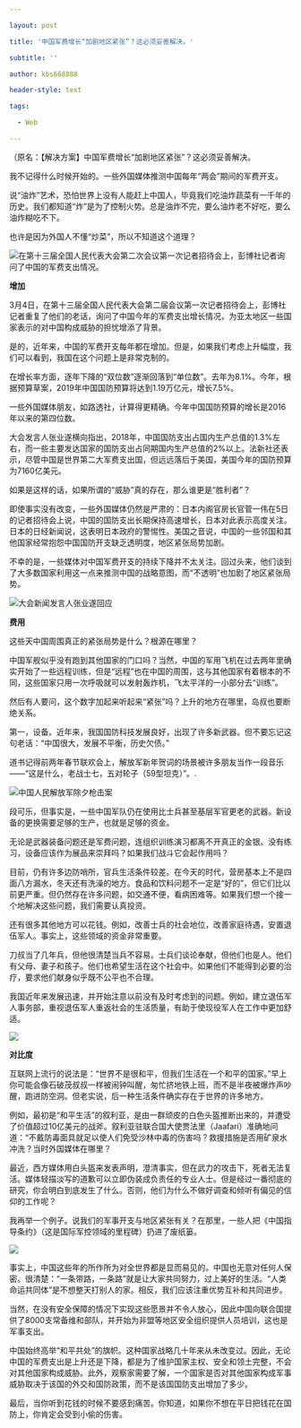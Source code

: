 ---
layout: post
title: '中国军费增长“加剧地区紧张”？这必须妥善解决。'
subtitle: ''
author: kbs668888
header-style: text
tags:
  - Web
---
（原名：【解决方案】中国军费增长“加剧地区紧张”？这必须妥善解决。

我不记得什么时候开始的。一些外国媒体推测中国每年“两会”期间的军费开支。

说“油炸”艺术，恐怕世界上没有人能赶上中国人，毕竟我们吃油炸蔬菜有一千年的历史。我们都知道“炸”是为了控制火势。总是油炸不完，要么油炸老不好吃，要么油炸糊吃不下。

也许是因为外国人不懂“炒菜”，所以不知道这个道理？

![](http://dingyue.ws.126.net/lpOvSTlvESNEUrJTMv0ZMQ45QaI5Br53u99m1IBhstOUV1551887111248compressflag.jpg)在第十三届全国人民代表大会第二次会议第一次记者招待会上，彭博社记者询问了中国的军费支出情况。

 **增加**

3月4日，在第十三届全国人民代表大会第二届会议第一次记者招待会上，彭博社记者重复了他们的老话，询问了中国今年的军费支出增长情况，为亚太地区一些国家表示的对中国构成威胁的担忧增添了背景。

是的，近年来，中国的军费开支每年都在增加。但是，如果我们考虑上升幅度，我们可以看到，我国在这个问题上是非常克制的。

在增长率方面，逐年下降的“双位数”逐渐回落到“单位数”。去年为8.1%。今年，根据预算草案，2019年中国国防预算将达到1.19万亿元，增长7.5%。

一些外国媒体朋友，如路透社，计算得更精确。今年中国国防预算的增长是2016年以来的第四位数。

大会发言人张业遂横向指出，2018年，中国国防支出占国内生产总值的1.3%左右，而一些主要发达国家的国防支出占同期国内生产总值的2%以上。法新社还表示，尽管中国是世界第二大军费支出国，但远远落后于美国，美国今年的国防预算为7160亿美元。

如果是这样的话，如果所谓的“威胁”真的存在，那么谁更是“胜利者”？

即使事实没有改变，一些外国媒体仍然是严肃的：日本内阁官房长官菅一伟在5日的记者招待会上说，中国的国防支出长期保持高速增长，日本对此表示高度关注。日本的日经新闻说，这表明日本政府的警惕性。美国之音说，中国的一些邻国和其他国家经常抱怨中国国防开支缺乏透明度，地区紧张局势加剧。

不幸的是，一些媒体对中国军费开支的持续下降并不太关注。回过头来，他们谈到了大多数国家利用这一点来推测中国的战略意图，而“不透明”也加剧了地区紧张局势。

![](http://dingyue.ws.126.net/lOhy0PfD1pq7rEH1dhpO5bZO9Wnwz7tNAG2HN64b4eeR21551887111248.jpg)大会新闻发言人张业遂回应

 **费用**

这些天中国周围真正的紧张局势是什么？根源在哪里？

中国军舰似乎没有跑到其他国家的门口吗？当然，中国的军用飞机在过去两年里确实开始了一些远程训练，但是“远程”也在中国的周围，这与其他国家有着根本的不同，这些国家只用一次呼吸就可以发射轰炸机，飞太平洋的一小部分去“训练”。

然后有人要问，这个数字加起来听起来“紧张”吗？上升的地方在哪里，岛叔也要断绝关系。

第一，设备。近年来，我国国防科技发展良好，出现了许多新武器。但不要忘记这句老话：“中国很大，发展不平衡，历史欠债。”

道书记得前两年春节联欢会上，解放军新年贺词的场景被许多朋友当作一段音乐——“这是什么，老战士七，五对轮子（59型坦克）”。.

![](http://dingyue.ws.126.net/mNzZSO0SPvmziH3FthAvZZonkgfZrS9OpaiTp6nDYdDhM1551887111248.jpg)中国人民解放军除夕枪击案

段可乐，但事实是，一些中国军队仍在使用比士兵甚至基层军官更老的武器。新设备的更换需要足够的生产，也就是足够的资金。

无论是武器装备问题还是军费问题，连组织训练演习都离不开真正的金银。没有练习，设备应该作为展品来崇拜吗？如果我们战斗它会起作用吗？

目前，仍有许多边防哨所，官兵生活条件较差。在今天的时代，营房基本上不是四面八方漏水，冬天还有洗澡的地方。食品和饮料问题不一定是“好的”，但它们比以前更严重。但仍然存在许多问题，如交通不便，看病困难等。如果我们想一个接一个地解决这些问题，我们需要认真投资。

还有很多其他地方可以花钱。例如，改善士兵的社会地位，改善家庭待遇，安置退伍军人。事实上，这些领域的资金非常重要。

刀叔当了几年兵，但他很清楚当兵不容易。士兵们谈论奉献，但他们也是人。他们有父母、妻子和孩子。他们也希望生活在这个社会中。如果他们不能得到必要的治疗，要求他们献身似乎既不公平也不合理。

我国近年来发展迅速，并开始注意以前没有及时考虑到的问题。例如，建立退伍军人事务部，重视退伍军人重返社会的生活质量，有助于使现役军人在工作中更加舒适。

![](http://dingyue.ws.126.net/yQl=JQUg6m517gOFhFBbxHnKbkrwtLo1HG=Pq6JPoBmnT1551887111248compressflag.jpg)

 **对比度**

互联网上流行的说法是：“世界不是很和平，但我们生活在一个和平的国家。”早上你可能会像石破茂叔叔一样被闹钟叫醒，匆忙挤地铁上班，而不是半夜被爆炸声吵醒，跑进防空洞。但老实说，后一种生活条件确实存在于世界的许多地方。

例如，最初是“和平生活”的叙利亚，是由一群顽皮的白色头盔推断出来的，并遭受了价值超过10亿美元的战斧。叙利亚驻联合国大使贾法里（Jaafari）准确地问道：“不戴防毒面具就足以使人们免受沙林中毒的伤害吗？救援措施是否用矿泉水冲洗？当时外国媒体在哪里？

最近，西方媒体用白头盔来发表声明，澄清事实，但在武力的攻击下，死者无法复活。媒体轻描淡写的道歉可以立即伪装成负责任的专业人士。但是经过一番彻底的研究，你会明白到底发生了什么。否则，他们为什么不做好调查和倾听有偏见的信仰的工作呢？

我再举一个例子。说我们的军事开支与地区紧张有关？在那里，一些人把《中国指导条约》（这是国际军控领域的里程碑）扔进了废纸篓。

![](http://dingyue.ws.126.net/wwX5d2G16RfDULJKc661RrIze5MqoZszjZ07QnO8143CW1551887111248.jpg)

事实上，中国这些年的所作所为对全世界都是显而易见的。中国也无意对任何人保密。很清楚：“一条带路，一条路”就是让大家共同努力，过上美好的生活。“人类命运共同体”是不想整天打别人的家。相反，我们应该注重优势互补和共同进步。

当然，在没有安全保障的情况下实现这些愿景并不令人放心，因此中国向联合国提供了8000支常备维和部队，并开始为非盟等地区安全组织提供人员培训，这也是军事支出。

中国始终高举“和平共处”的旗帜。这种国家战略几十年来从未改变过。因此，无论中国的军费支出是上升还是下降，都是为了维护国家主权、安全和领土完整，不会对其他国家构成威胁。此外，观察家需要了解，一个国家是否对其他国家构成军事威胁取决于该国的外交和国防政策，而不是该国国防支出增加了多少。

最后，当你听到花钱的时候不要感到痛苦。你知道，如果你不想在平日把钱花在国防上，你肯定会受到小偷的伤害。

